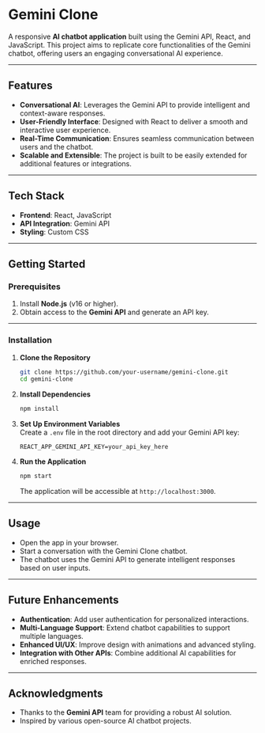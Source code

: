 # Gemini Clone  

A responsive **AI chatbot application** built using the Gemini API, React, and JavaScript. This project aims to replicate core functionalities of the Gemini chatbot, offering users an engaging conversational AI experience.

---

## Features  

- **Conversational AI**: Leverages the Gemini API to provide intelligent and context-aware responses.  
- **User-Friendly Interface**: Designed with React to deliver a smooth and interactive user experience.  
- **Real-Time Communication**: Ensures seamless communication between users and the chatbot.  
- **Scalable and Extensible**: The project is built to be easily extended for additional features or integrations.  

---

## Tech Stack  

- **Frontend**: React, JavaScript  
- **API Integration**: Gemini API  
- **Styling**: Custom CSS  

---

## Getting Started  

### Prerequisites  

1. Install **Node.js** (v16 or higher).  
2. Obtain access to the **Gemini API** and generate an API key.  

---

### Installation  

1. **Clone the Repository**  
   ```bash  
   git clone https://github.com/your-username/gemini-clone.git  
   cd gemini-clone  
   ```  

2. **Install Dependencies**  
   ```bash  
   npm install  
   ```  

3. **Set Up Environment Variables**  
   Create a `.env` file in the root directory and add your Gemini API key:  
   ```plaintext  
   REACT_APP_GEMINI_API_KEY=your_api_key_here  
   ```  

4. **Run the Application**  
   ```bash  
   npm start  
   ```  

   The application will be accessible at `http://localhost:3000`.  

---

## Usage  

- Open the app in your browser.  
- Start a conversation with the Gemini Clone chatbot.  
- The chatbot uses the Gemini API to generate intelligent responses based on user inputs.  

---

## Future Enhancements  

- **Authentication**: Add user authentication for personalized interactions.  
- **Multi-Language Support**: Extend chatbot capabilities to support multiple languages.  
- **Enhanced UI/UX**: Improve design with animations and advanced styling.  
- **Integration with Other APIs**: Combine additional AI capabilities for enriched responses.  

---

## Acknowledgments  

- Thanks to the **Gemini API** team for providing a robust AI solution.  
- Inspired by various open-source AI chatbot projects.  
